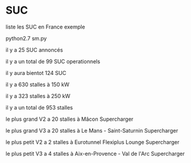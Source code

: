 # SUC
liste les SUC en France 
exemple

python2.7 sm.py

il y a  25 SUC annoncés 

il y a un total de  99  SUC operationnels

il y aura bientot  124  SUC

il y a  630  stalles à 150 kW

il y a  323  stalles à 250 kW

il y a un total de  953 stalles

le plus grand V2 a 20 stalles à  Mâcon Supercharger

le plus grand V3 a 20 stalles à  Le Mans - Saint-Saturnin Supercharger

le plus petit V2 a 2 stalles à  Eurotunnel Flexiplus Lounge Supercharger

le plus petit V3 a 4 stalles à  Aix-en-Provence - Val de l'Arc Supercharger
